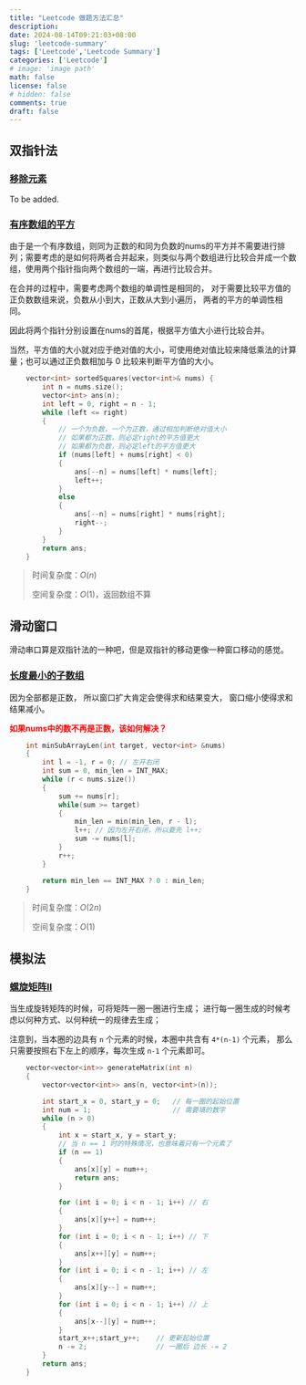 ```yaml
---
title: "Leetcode 做题方法汇总"
description: 
date: 2024-08-14T09:21:03+08:00
slug: 'leetcode-summary'
tags: ['Leetcode','Leetcode Summary']
categories: ['Leetcode']
# image: 'image path'
math: false
license: false
# hidden: false
comments: true
draft: false
---
```


## 双指针法

### [移除元素](https://leetcode.cn/problems/remove-element/description/)

To be added.

### [有序数组的平方](https://leetcode.cn/problems/squares-of-a-sorted-array/description/)

由于是一个有序数组，则同为正数的和同为负数的nums的平方并不需要进行排列；需要考虑的是如何将两者合并起来，则类似与两个数组进行比较合并成一个数组，使用两个指针指向两个数组的一端，再进行比较合并。

在合并的过程中，需要考虑两个数组的单调性是相同的，
对于需要比较平方值的正负数数组来说，负数从小到大，正数从大到小遍历，
两者的平方的单调性相同。

因此将两个指针分别设置在nums的首尾，根据平方值大小进行比较合并。

当然，平方值的大小就对应于绝对值的大小，可使用绝对值比较来降低乘法的计算量；也可以通过正负数相加与 0 比较来判断平方值的大小。

```cpp
    vector<int> sortedSquares(vector<int>& nums) {
        int n = nums.size();
        vector<int> ans(n);
        int left = 0, right = n - 1;
        while (left <= right)
        {
            // 一个为负数，一个为正数，通过相加判断绝对值大小
            // 如果都为正数，则必定right的平方值更大
            // 如果都为负数，则必定left的平方值更大
            if (nums[left] + nums[right] < 0)
            {
                ans[--n] = nums[left] * nums[left];
                left++;
            }
            else
            {
                ans[--n] = nums[right] * nums[right];
                right--;
            }
        }
        return ans;
    }
```

> 时间复杂度：$O(n)$
>
> 空间复杂度：$O(1)$，返回数组不算

## 滑动窗口

滑动串口算是双指针法的一种吧，但是双指针的移动更像一种窗口移动的感觉。

### [长度最小的子数组](https://leetcode.cn/problems/minimum-size-subarray-sum/description/)

因为全部都是正数，
所以窗口扩大肯定会使得求和结果变大，
窗口缩小使得求和结果减小。

<font color='red'>**如果nums中的数不再是正数，该如何解决？**</font>

```cpp
    int minSubArrayLen(int target, vector<int> &nums)
    {
        int l = -1, r = 0; // 左开右闭
        int sum = 0, min_len = INT_MAX;
        while (r < nums.size())
        {
            sum += nums[r];
            while(sum >= target)
            {
                min_len = min(min_len, r - l);
                l++; // 因为左开右闭，所以要先 l++;
                sum -= nums[l];
            }
            r++;
        }

        return min_len == INT_MAX ? 0 : min_len;
    }
```

> 时间复杂度：$O(2n)$
>
> 空间复杂度：$O(1)$

## 模拟法

### [螺旋矩阵II](https://leetcode.cn/problems/spiral-matrix-ii/)

当生成旋转矩阵的时候，可将矩阵一圈一圈进行生成；
进行每一圈生成的时候考虑以何种方式、以何种统一的规律去生成；

注意到，当本圈的边具有 `n` 个元素的时候，本圈中共含有 `4*(n-1)` 个元素，
那么只需要按照右下左上的顺序，每次生成 `n-1` 个元素即可。

```cpp
    vector<vector<int>> generateMatrix(int n)
    {
        vector<vector<int>> ans(n, vector<int>(n));

        int start_x = 0, start_y = 0;   // 每一圈的起始位置
        int num = 1;                    // 需要填的数字
        while (n > 0)
        {
            int x = start_x, y = start_y;
            // 当 n == 1 时的特殊情况，也意味着只有一个元素了
            if (n == 1)
            {
                ans[x][y] = num++;
                return ans;
            }

            for (int i = 0; i < n - 1; i++) // 右
            {
                ans[x][y++] = num++;
            }
            for (int i = 0; i < n - 1; i++) // 下
            {
                ans[x++][y] = num++;
            }
            for (int i = 0; i < n - 1; i++) // 左
            {
                ans[x][y--] = num++;
            }
            for (int i = 0; i < n - 1; i++) // 上
            {
                ans[x--][y] = num++;
            }
            start_x++;start_y++;    // 更新起始位置
            n -= 2;                 // 一圈后 边长 -= 2
        }
        return ans;
    }
```

